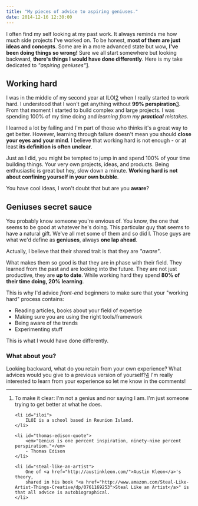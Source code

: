 ```yaml
---
title: "My pieces of advice to aspiring geniuses."
date: 2014-12-16 12:30:00
---
```


I often find my self looking at my past work.
It always reminds me how much side projects I've worked on.
To be honest, **most of them are just ideas and concepts**.
Some are in a more advanced state but wow, **I've been doing things so wrong!**
Sure we all start somewhere but looking backward, **there's things I would have done differently**.
Here is my take dedicated to _"aspiring geniuses"_[1](#im-not-a-genius).

## Working hard

I was in the middle of my second year at ILOI[2](#iloi) when I really started to work hard.
I understood that I won't get anything without **99% perspiration**[3](#thomas-edison-quote).
From that moment I started to build complex and large projects.
I was spending 100% of my time doing and _learning from my **practical** mistakes_.

I learned a lot by failing and I'm part of those who thinks it's a great way to get better.
However, learning through failure doesn't mean you should **close your eyes and your mind**.
I believe that working hard is not enough - or at least **its definition is often unclear**.

Just as I did, you might be tempted to jump in and spend 100% of your time building things.
Your very own projects, ideas, and products.
Being enthusiastic is great but hey, slow down a minute.
**Working hard is not about confining yourself in your own bubble**.

You have cool ideas, I won't doubt that but are you **aware**?

## Geniuses secret sauce

You probably know someone you're envious of.
You know, the one that seems to be good at whatever he's doing.
This particular guy that seems to have a natural gift.
We've all met some of them and so did I.
Those guys are what we'd define as **geniuses**, always **one lap ahead**.

Actually, I believe that their shared trait is that they are _"aware"_.

What makes them so good is that they are in phase with their field.
They learned from the past and are looking into the future.
They are not just productive, they are **up to date**.
While working hard they spend **80% of their time doing, 20% learning**.

This is why I'd advice _front-end_ beginners to make sure that your "working hard" process contains:

* Reading articles, books about your field of expertise
* Making sure you are using the right tools/framework
* Being aware of the trends
* Experimenting stuff

This is what I would have done differently.

### What about you?

Looking backward, what do you retain from your own experience?
What advices would you give to a previous version of yourself?[4](#steal-like-an-artist)
I'm really interested to learn from your experience so let me know in the comments!

---

<ol>
    <li id="im-not-a-genius">
        To make it clear: I'm not a genius and nor saying I am.
        I'm just someone trying to get better at what he does.
    </li>
    
    <li id="iloi">
        ILOI is a school based in Reunion Island.
    </li>
    
    <li id="thomas-edison-quote">
        <em>"Genius is one percent inspiration, ninety-nine percent perspiration."</em>
        - Thomas Edison
    </li>
    
    <li id="steal-like-an-artist">
        One of <a href="http://austinkleon.com/">Austin Kleon</a>'s theory, 
        shared in his book "<a href="http://www.amazon.com/Steal-Like-Artist-Things-Creative/dp/0761169253">Steal Like an Artist</a>" is that all advice is autobiographical.
    </li>
</ol>